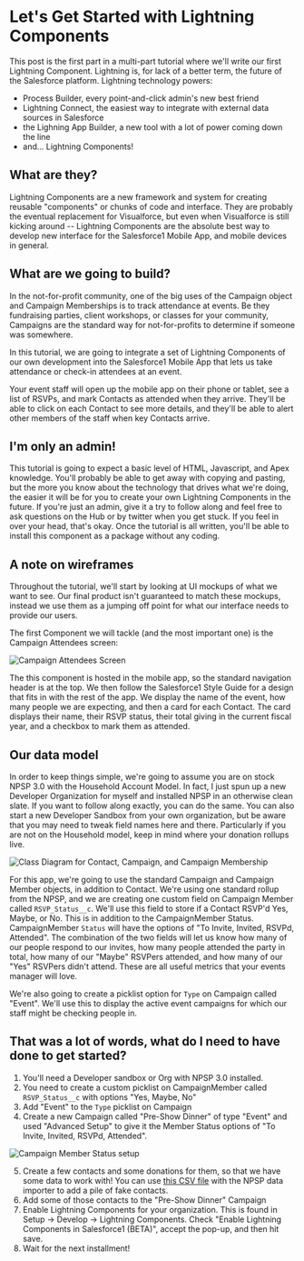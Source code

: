 # Let's Get Started with Lightning Components

This post is the first part in a multi-part tutorial where we'll write our first Lightning Component. Lightning is, for lack of a better term, the future of the Salesforce platform. Lightning technology powers:

* Process Builder, every point-and-click admin's new best friend
* Lightning Connect, the easiest way to integrate with external data sources in Salesforce
* the Lighning App Builder, a new tool with a lot of power coming down the line
* and... Lightning Components!

## What are they?

Lightning Components are a new framework and system for creating reusable "components" or chunks of code and interface. They are probably the eventual replacement for Visualforce, but even when Visualforce is still kicking around -- Lightning Components are the absolute best way to develop new interface for the Salesforce1 Mobile App, and mobile devices in general.

## What are we going to build?

In the not-for-profit community, one of the big uses of the Campaign object and Campaign Memberships is to track attendance at events. Be they fundraising parties, client workshops, or classes for your community, Campaigns are the standard way for not-for-profits to determine if someone was somewhere. 

In this tutorial, we are going to integrate a set of Lightning Components of our own development into the Salesforce1 Mobile App that lets us take attendance or check-in attendees at an event. 

Your event staff will open up the mobile app on their phone or tablet, see a list of RSVPs, and mark Contacts as attended when they arrive. They'll be able to click on each Contact to see more details, and they'll be able to alert other members of the staff when key Contacts arrive.

## I'm only an admin!

This tutorial is going to expect a basic level of HTML, Javascript, and Apex knowledge. You'll probably be able to get away with copying and pasting, but the more you know about the technology that drives what we're doing, the easier it will be for you to create your own Lightning Components in the future. If you're just an admin, give it a try to follow along and feel free to ask questions on the Hub or by twitter when you get stuck. If you feel in over your head, that's okay. Once the tutorial is all written, you'll be able to install this component as a package without any coding.

## A note on wireframes

Throughout the tutorial, we'll start by looking at UI mockups of what we want to see. Our final product isn't guaranteed to match these mockups, instead we use them as a jumping off point for what our interface needs to provide our users.

The first Component we will tackle (and the most important one) is the Campaign Attendees screen:

![Campaign Attendees Screen](http://i.imgur.com/RILD4Uu.png)

The this component is hosted in the mobile app, so the standard navigation header is at the top. We then follow the Salesforce1 Style Guide for a design that fits in with the rest of the app. We display the name of the event, how many people we are expecting, and then a card for each Contact. The card displays their name, their RSVP status, their total giving in the current fiscal year, and a checkbox to mark them as attended.

## Our data model

In order to keep things simple, we're going to assume you are on stock NPSP 3.0 with the Household Account Model. In fact, I just spun up a new Developer Organization for myself and installed NPSP in an otherwise clean slate. If you want to follow along exactly, you can do the same. You can also start a new Developer Sandbox from your own organization, but be aware that you may need to tweak field names here and there. Particularly if you are not on the Household model, keep in mind where your donation rollups live.

![Class Diagram for Contact, Campaign, and Campaign Membership](http://i.imgur.com/v4vrlKv.png)

For this app, we're going to use the standard Campaign and Campaign Member objects, in addition to Contact. We're using one standard rollup from the NPSP, and we are creating one custom field on Campaign Member called `RSVP_Status__c`. We'll use this field to store if a Contact RSVP'd Yes, Maybe, or No. This is in addition to the CampaignMember Status. CampaignMember `Status` will have the options of "To Invite, Invited, RSVPd, Attended". The combination of the two fields will let us know how many of our people respond to our invites, how many people attended the party in total, how many of our "Maybe" RSVPers attended, and how many of our "Yes" RSVPers didn't attend. These are all useful metrics that your events manager will love.

We're also going to create a picklist option for `Type` on Campaign called "Event". We'll use this to display the active event campaigns for which our staff might be checking people in.

## That was a lot of words, what do I need to have done to get started?

1. You'll need a Developer sandbox or Org with NPSP 3.0 installed. 
2. You need to create a custom picklist on CampaignMember called `RSVP_Status__c` with options "Yes, Maybe, No"
3. Add "Event" to the `Type` picklist on Campaign
4. Create a new Campaign called "Pre-Show Dinner" of type "Event" and used "Advanced Setup" to give it the Member Status options of "To Invite, Invited, RSVPd, Attended".

![Campaign Member Status setup](http://i.imgur.com/TScIBqq.png)

5. Create a few contacts and some donations for them, so that we have some data to work with! You can use [this CSV file](https://www.dropbox.com/s/k21sd170ghk43qv/NPSP%20Data%20Contacts.csv?dl=0) with the NPSP data importer to add a pile of fake contacts.
6. Add some of those contacts to the "Pre-Show Dinner" Campaign
7. Enable Lightning Components for your organization. This is found in Setup -> Develop -> Lightning Components. Check "Enable Lightning Components in Salesforce1 (BETA)", accept the pop-up, and then hit save.
8. Wait for the next installment!
